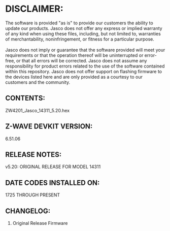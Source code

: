 # DISCLAIMER:
The software is provided "as is" to provide our customers the ability to update our products. Jasco does not offer any express or implied warranty of any kind when using these files, including, but not limited to, warranties of merchantability, noninfringement, or fitness for a particular purpose.<br>
<br>
Jasco does not imply or guarantee that the software provided will meet your requirements or that the operation thereof will be uninterrupted or error-free, or that all errors will be corrected. Jasco does not assume any responsibility for product errors related to the use of the software contained within this repository. Jasco does not offer support on flashing firmware to the devices listed here and are only provided as a courtesy to our customers and the community.

## CONTENTS:
ZW4201_Jasco_14311_5.20.hex

## Z-WAVE DEVKIT VERSION:
6.51.06

## RELEASE NOTES:
v5.20: ORIGINAL RELEASE FOR MODEL 14311

## DATE CODES INSTALLED ON:
1725 THROUGH PRESENT

## CHANGELOG:
1. Original Release Firmware